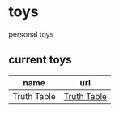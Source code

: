 # toys
personal toys

## current toys
| name | url |
| ---  | --- |
| Truth Table | [Truth Table](http://114.116.119.37:8888/toys/truth-table) |